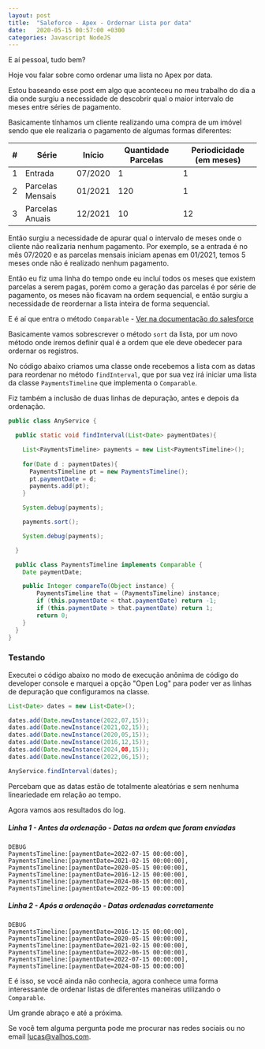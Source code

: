 ```yaml
---
layout: post
title:  "Saleforce - Apex - Ordernar Lista por data"
date:   2020-05-15 00:57:00 +0300
categories: Javascript NodeJS
---
```


E aí pessoal, tudo bem?

Hoje vou falar sobre como ordenar uma lista no Apex por data.

Estou baseando esse post em algo que aconteceu no meu trabalho do dia a dia onde surgiu a necessidade de descobrir qual o maior intervalo de meses entre séries de pagamento.

Basicamente tínhamos um cliente realizando uma compra de um imóvel sendo que ele realizaria o pagamento de algumas formas diferentes:

| # |Série|Início|Quantidade Parcelas|Periodicidade (em meses)|
|---|---|---|---|---|
|1|Entrada |07/2020|1|1|
|2|Parcelas Mensais|01/2021|120|1|
|3|Parcelas Anuais|12/2021|10|12|

Então surgiu a necessidade de apurar qual o intervalo de meses onde o cliente não realizaria nenhum pagamento. Por exemplo, se a entrada é no mês 07/2020 e as parcelas mensais iniciam apenas em 01/2021, temos 5 meses onde não é realizado nenhum pagamento.

Então eu fiz uma linha do tempo onde eu incluí todos os meses que existem parcelas a serem pagas, porém como a geração das parcelas é por série de pagamento, os meses não ficavam na ordem sequencial, e então surgiu a necessidade de reordernar a lista inteira de forma sequencial.

E é aí que entra o método ```Comparable``` - [Ver na documentação do salesforce][Comparable]

Basicamente vamos sobrescrever o método ```sort``` da lista, por um novo método onde iremos definir qual é a ordem que ele deve obedecer para ordernar os registros.

No código abaixo criamos uma classe onde recebemos a lista com as datas para reordenar no método ```findInterval```, que por sua vez irá iniciar uma lista da classe ```PaymentsTimeline``` que implementa o ```Comparable```.

Fiz também a inclusão de duas linhas de depuração, antes e depois da ordenação.

```java
public class AnyService {

  public static void findInterval(List<Date> paymentDates){

    List<PaymentsTimeline> payments = new List<PaymentsTimeline>();
    
    for(Date d : paymentDates){
      PaymentsTimeline pt = new PaymentsTimeline();
      pt.paymentDate = d;
      payments.add(pt);
    }

    System.debug(payments);

    payments.sort();

    System.debug(payments);

  }

  public class PaymentsTimeline implements Comparable {
    Date paymentDate;

    public Integer compareTo(Object instance) {
        PaymentsTimeline that = (PaymentsTimeline) instance;
        if (this.paymentDate < that.paymentDate) return -1;
        if (this.paymentDate > that.paymentDate) return 1;
        return 0; 
    }
  }
}
```

### Testando

Executei o código abaixo no modo de execução anônima de código do developer console e marquei a opção "Open Log" para poder ver as linhas de depuração que configuramos na classe.

```java
List<Date> dates = new List<Date>();

dates.add(Date.newInstance(2022,07,15));
dates.add(Date.newInstance(2021,02,15));
dates.add(Date.newInstance(2020,05,15));
dates.add(Date.newInstance(2016,12,15));
dates.add(Date.newInstance(2024,08,15));
dates.add(Date.newInstance(2022,06,15));

AnyService.findInterval(dates);
```

Percebam que as datas estão de totalmente aleatórias e sem nenhuma lineariedade em relação ao tempo.

Agora vamos aos resultados do log.

##### Linha 1 - Antes da ordenação - Datas na ordem que foram enviadas
```
DEBUG
PaymentsTimeline:[paymentDate=2022-07-15 00:00:00],
PaymentsTimeline:[paymentDate=2021-02-15 00:00:00],
PaymentsTimeline:[paymentDate=2020-05-15 00:00:00],
PaymentsTimeline:[paymentDate=2016-12-15 00:00:00],
PaymentsTimeline:[paymentDate=2024-08-15 00:00:00],
PaymentsTimeline:[paymentDate=2022-06-15 00:00:00]
```

##### Linha 2 - Após a ordenação - Datas ordenadas corretamente
```
DEBUG
PaymentsTimeline:[paymentDate=2016-12-15 00:00:00],
PaymentsTimeline:[paymentDate=2020-05-15 00:00:00],
PaymentsTimeline:[paymentDate=2021-02-15 00:00:00],
PaymentsTimeline:[paymentDate=2022-06-15 00:00:00],
PaymentsTimeline:[paymentDate=2022-07-15 00:00:00],
PaymentsTimeline:[paymentDate=2024-08-15 00:00:00]
```

E é isso, se você ainda não conhecia, agora conhece uma forma interessante de ordenar listas de diferentes maneiras utilizando o ```Comparable```.

Um grande abraço e até a próxima.

Se você tem alguma pergunta pode me procurar nas redes sociais ou no email lucas@valhos.com.

[Comparable]: https://developer.salesforce.com/docs/atlas.en-us.apexcode.meta/apexcode/apex_comparable.htm
